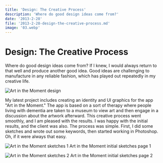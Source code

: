 ```yaml
---
title: 'Design: The Creative Process'
description: 'Where do good design ideas come from?'
date: '2013-2-28'
file: '2013-2-28-design-the-creative-process.md'
image: '03.webp'
---
```


# Design: The Creative Process

Where do good design ideas come from? If I knew, I would always return to that well and produce another good idea. Good ideas are challenging to manufacture in any reliable fashion, which has played out repeatedly in my creative life.

![Art in the Moment design](/media/aitm-iPad1.jpeg)

My latest project includes creating an identity and UI graphics for the app "Art in the Moment." The app is based on a sort of therapy where people living with dementia are taken to a museum to view art and then engage in a discussion about the artwork afterward. This creative process went smoothly, and I am pleased with the results. I was happy with the initial results, and the client was also. The process was simple. First, I did some sketches and wrote out some keywords, then started working in Photoshop. Oh, if it were always that easy.

![Art in the Moment sketches 1](/media/initial-Sketches-1.jpeg)
Art in the Moment initial sketches page 1

![Art in the Moment  sketches 2](/media/initial-Sketches-2.jpeg)
Art in the Moment initial sketches page 2
